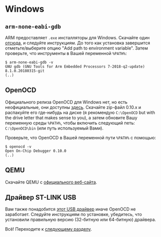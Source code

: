 # Windows

## `arm-none-eabi-gdb`

ARM предоставляет `.exe` инсталляторы для Windows. Скачайте один [отсюда][gcc], и следуйте инструкциям.
До того как установка завершится отметьте/выберите опцию "Add path to environment variable".
Затем проверьте, что инструменты в Вашей переменной `%PATH%`:

``` console
$ arm-none-eabi-gdb -v
GNU gdb (GNU Tools for Arm Embedded Processors 7-2018-q2-update) 8.1.0.20180315-git
(..)
```

[gcc]: https://developer.arm.com/open-source/gnu-toolchain/gnu-rm/downloads

## OpenOCD

Официального релиза OpenOCD для Windows нет, но есть неофициальные, они доступны [здесь][openocd].
Скачайте zip-файл 0.10.x и распакуйте его где-нибудь на диске (я рекомендую `C:\OpenOCD` but with the drive letter that makes sense to you), а затем обновите Вашу переменную среды `%PATH%`, чтобы
включить следующий петь: `C:\OpenOCD\bin` (или путь используемый Вами).

[openocd]: https://github.com/gnu-mcu-eclipse/openocd/releases

Проверьте, что OpenOCD в Вашей переменной пути `%PATH%` с помощью:

``` console
$ openocd -v
Open On-Chip Debugger 0.10.0
(..)
```

## QEMU

Скачайте QEMU с [официального веб-сайта][qemu].

[qemu]: https://www.qemu.org/download/#windows

## Драйвер ST-LINK USB

Вам также понадобится [этот USB драйвер][usb-driver] иначе OpenOCD не заработает. Следуйте
инструкциям по установке, убедитесь, что установили правильную версию (32-битную или 64-битную) драйвера.

[usb-driver]: http://www.st.com/en/embedded-software/stsw-link009.html

Всё! Переходите к [следующему разделу].

[следующему разделу]: verify.md
